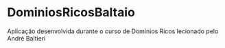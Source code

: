 # DominiosRicosBaltaio
Aplicação desenvolvida durante o curso de Domínios Ricos lecionado pelo André Baltieri
